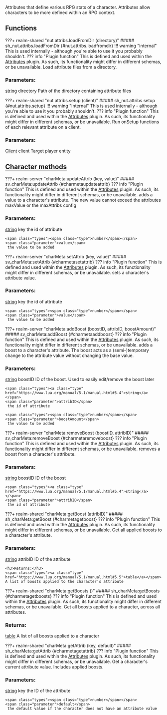 Attributes that define various RPG stats of a character.
 Attributes allow characters to be more defined within an RPG context.
## Functions
???+ realm-shared "<a id=nut.attribs.loadFromDir></a>nut.attribs.loadFromDir (directory)"
    ##### sh_nut.attribs.loadFromDir {#nut.attribs.loadfromdir}
    !!! warning "Internal"
        This is used internally - although you're able to use it you probably shouldn't.
    ??? info "Plugin function"
        This is defined and used within the [Attributes](/developer/plugins/Attributes) plugin. As such, its functionality might differ in different schemas, or be unavailable.
    Load attribute files from a directory.
    <h3>Parameters:</h3>
    <span class="types"><a class="type" href="https://www.lua.org/manual/5.1/manual.html#5.4">string</a></span>
    <span class="parameter">directory</span>
     Path of the directory containing attribute files



???+ realm-shared "<a id=nut.attribs.setup></a>nut.attribs.setup (client)"
    ##### sh_nut.attribs.setup {#nut.attribs.setup}
    !!! warning "Internal"
        This is used internally - although you're able to use it you probably shouldn't.
    ??? info "Plugin function"
        This is defined and used within the [Attributes](/developer/plugins/Attributes) plugin. As such, its functionality might differ in different schemas, or be unavailable.
    Run onSetup functions of each relevant attribute on a client.
    <h3>Parameters:</h3>
    <span class="types"><a class="type" href="../Client#">Client</a></span>
    <span class="parameter">client</span>
     Target player entity



## [Character methods](/developer/classes/Character/)

???+ realm-server "<a id=charMeta:updateAttrib></a>charMeta:updateAttrib (key, value)"
    ##### sv_charMeta:updateAttrib {#charmetaupdateattrib}
    ??? info "Plugin function"
        This is defined and used within the [Attributes](/developer/plugins/Attributes) plugin. As such, its functionality might differ in different schemas, or be unavailable.
    adds a value to a character's attribute.  The new value cannot exceed the attributes maxValue or the maxAttribs config
    <h3>Parameters:</h3>
    <span class="types"><a class="type" href="https://www.lua.org/manual/5.1/manual.html#5.4">string</a></span>
    <span class="parameter">key</span>
     the id of attribute

    <span class="types"><span class="type">number</span></span>
    <span class="parameter">value</span>
     the value to be added



???+ realm-server "<a id=charMeta:setAttrib></a>charMeta:setAttrib (key, value)"
    ##### sv_charMeta:setAttrib {#charmetasetattrib}
    ??? info "Plugin function"
        This is defined and used within the [Attributes](/developer/plugins/Attributes) plugin. As such, its functionality might differ in different schemas, or be unavailable.
    sets  a character's attribute value.
    <h3>Parameters:</h3>
    <span class="types"><a class="type" href="https://www.lua.org/manual/5.1/manual.html#5.4">string</a></span>
    <span class="parameter">key</span>
     the id of attribute

    <span class="types"><span class="type">number</span></span>
    <span class="parameter">value</span>
     the value to be added



???+ realm-server "<a id=charMeta:addBoost></a>charMeta:addBoost (boostID, attribID, boostAmount)"
    ##### sv_charMeta:addBoost {#charmetaaddboost}
    ??? info "Plugin function"
        This is defined and used within the [Attributes](/developer/plugins/Attributes) plugin. As such, its functionality might differ in different schemas, or be unavailable.
    adds a boost to a character's attribute.  The boost acts as a (semi-)temporary change to the attribute value without changing the base value.
    <h3>Parameters:</h3>
    <span class="types"><a class="type" href="https://www.lua.org/manual/5.1/manual.html#5.4">string</a></span>
    <span class="parameter">boostID</span>
     ID of the boost. Used to easily edit/remove the boost later

    <span class="types"><a class="type" href="https://www.lua.org/manual/5.1/manual.html#5.4">string</a></span>
    <span class="parameter">attribID</span>
     the id of attribute

    <span class="types"><span class="type">number</span></span>
    <span class="parameter">boostAmount</span>
     the value to be added



???+ realm-server "<a id=charMeta:removeBoost></a>charMeta:removeBoost (boostID, attribID)"
    ##### sv_charMeta:removeBoost {#charmetaremoveboost}
    ??? info "Plugin function"
        This is defined and used within the [Attributes](/developer/plugins/Attributes) plugin. As such, its functionality might differ in different schemas, or be unavailable.
    removes a boost from a character's attribute.
    <h3>Parameters:</h3>
    <span class="types"><a class="type" href="https://www.lua.org/manual/5.1/manual.html#5.4">string</a></span>
    <span class="parameter">boostID</span>
     ID of the boost

    <span class="types"><a class="type" href="https://www.lua.org/manual/5.1/manual.html#5.4">string</a></span>
    <span class="parameter">attribID</span>
     the id of attribute



???+ realm-shared "<a id=charMeta:getBoost></a>charMeta:getBoost (attribID)"
    ##### sh_charMeta:getBoost {#charmetagetboost}
    ??? info "Plugin function"
        This is defined and used within the [Attributes](/developer/plugins/Attributes) plugin. As such, its functionality might differ in different schemas, or be unavailable.
    Get all applied boosts to a character's attribute.
    <h3>Parameters:</h3>
    <span class="types"><a class="type" href="https://www.lua.org/manual/5.1/manual.html#5.4">string</a></span>
    <span class="parameter">attribID</span>
     ID of the attribute


    <h3>Returns:</h3>
    <span class="types"><a class="type" href="https://www.lua.org/manual/5.1/manual.html#5.5">table</a></span>
    A list of boosts applied to the character's attribute


???+ realm-shared "<a id=charMeta:getBoosts></a>charMeta:getBoosts ()"
    ##### sh_charMeta:getBoosts {#charmetagetboosts}
    ??? info "Plugin function"
        This is defined and used within the [Attributes](/developer/plugins/Attributes) plugin. As such, its functionality might differ in different schemas, or be unavailable.
    Get all boosts applied to a character, across all attributes.
    <h3>Returns:</h3>
    <span class="types"><a class="type" href="https://www.lua.org/manual/5.1/manual.html#5.5">table</a></span>
    A list of all boosts applied to a character


???+ realm-shared "<a id=charMeta:getAttrib></a>charMeta:getAttrib (key, default)"
    ##### sh_charMeta:getAttrib {#charmetagetattrib}
    ??? info "Plugin function"
        This is defined and used within the [Attributes](/developer/plugins/Attributes) plugin. As such, its functionality might differ in different schemas, or be unavailable.
    Get a character's current attribute value.  Includes applied boosts.
    <h3>Parameters:</h3>
    <span class="types"><a class="type" href="https://www.lua.org/manual/5.1/manual.html#5.4">string</a></span>
    <span class="parameter">key</span>
     the ID of the attribute

    <span class="types"><span class="type">number</span></span>
    <span class="parameter">default</span>
     the default value if the character does not have an attribute value



